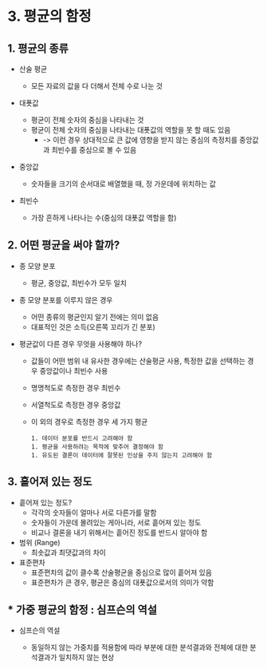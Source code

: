 # 3. 평균의 함정



## 1. 평균의 종류

- 산술 평균
  - 모든 자료의 값을 다 더해서 전체 수로 나눈 것

- 대푯값
  - 평균이 전체 숫자의 중심을 나타내는 것
  - 평균이 전체 숫자의 중심을 나타내는 대푯값의 역할을 못 할 때도 있음 
    - -> 이런 경우 상대적으로 큰 값에 영향을 받지 않는 중심의 측정치를 중앙값과 최빈수를 중심으로 볼 수 있음
- 중앙값
  - 숫자들을 크기의 순서대로 배열했을 때, 정 가운데에 위치하는 값
- 최빈수
  - 가장 흔하게 나타나는 수(중심의 대푯값 역할을 함)



## 2. 어떤 평균을 써야 할까?

- 종 모양 분포

  - 평균, 중앙값, 최빈수가 모두 일치

- 종 모양 분포를 이루지 않은 경우

  - 어떤 종류의 평균인지 알기 전에는 의미 없음
  - 대표적인 것은 소득(오른쪽 꼬리가 긴 분포)

- 평균값이 다른 경우 무엇을 사용해야 하나?

  - 값들이 어떤 범위 내 유사한 경우에는 산술평균 사용, 특정한 값을 선택하는 경우 중앙값이나 최빈수 사용

  

  - 명명척도로 측정한 경우 최빈수
  - 서열척도로 측정한 경우 중앙값
  - 이 외의 경우로 측정한 경우 세 가지 평균



		1. 데이터 분포를 반드시 고려해야 함
		1. 평균을 사용하려는 목적에 맞추어 결정해야 함
		1. 유도된 결론이 데이터에 잘못된 인상을 주지 않는지 고려해야 함





## 3. 흩어져 있는 정도

- 흩어져 있는 정도?
  - 각각의 숫자들이 얼마나 서로 다른가를 말함
  - 숫자들이 가운데 몰려있는 게아니라, 서로 흩어져 있는 정도
  - 비교나 결론을 내기 위해서는 흩어진 정도를 반드시 알아야 함
- 범위 (Range)
  - 최솟값과 최댓값과의 차이
- 표준편차
  - 표준편차의 값이 클수록 산술평균을 중심으로 많이 흩어져 있음
  - 표준편차가 큰 경우, 평균은 중심의 대푯값으로서의 의미가 약함





## * 가중 평균의 함정 : 심프슨의 역설

- 심프슨의 역설

  - 동일하지 않는 가중치를 적용함에 따라 부분에 대한 분석결과와 전체에 대한 분석결과가 일치하지 않는 현상

    